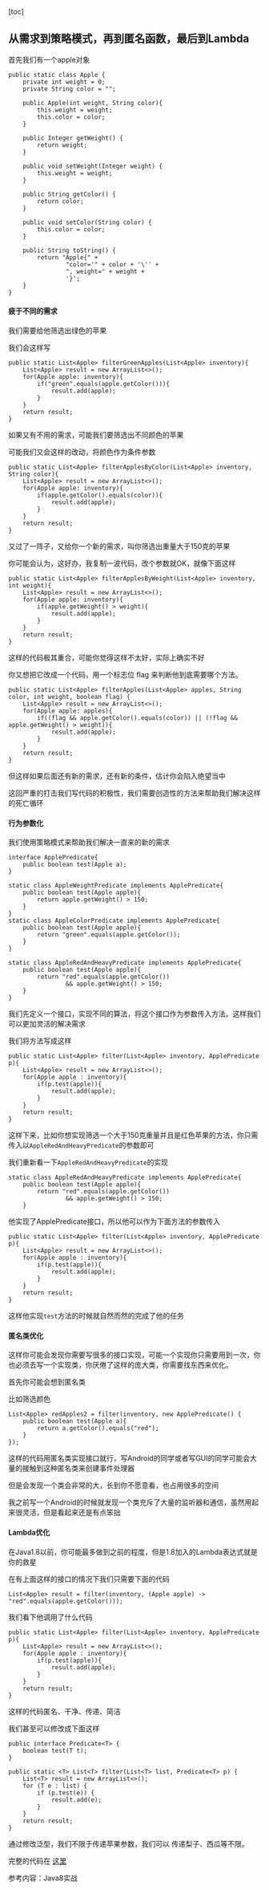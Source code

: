 [toc]

## 从需求到策略模式，再到匿名函数，最后到Lambda
首先我们有一个apple对象

```
public static class Apple {
    private int weight = 0;
    private String color = "";

    public Apple(int weight, String color){
        this.weight = weight;
        this.color = color;
    }

    public Integer getWeight() {
        return weight;
    }

    public void setWeight(Integer weight) {
        this.weight = weight;
    }

    public String getColor() {
        return color;
    }

    public void setColor(String color) {
        this.color = color;
    }

    public String toString() {
        return "Apple{" +
                "color='" + color + '\'' +
                ", weight=" + weight +
                '}';
    }
}
```

#### 疲于不同的需求

我们需要给他筛选出绿色的苹果

我们会这样写

```
public static List<Apple> filterGreenApples(List<Apple> inventory){
    List<Apple> result = new ArrayList<>();
    for(Apple apple: inventory){
        if("green".equals(apple.getColor())){
            result.add(apple);
        }
    }
    return result;
}
```

如果又有不用的需求，可能我们要筛选出不同颜色的苹果

可能我们又会这样的改动，将颜色作为条件参数

```
public static List<Apple> filterApplesByColor(List<Apple> inventory, String color){
    List<Apple> result = new ArrayList<>();
    for(Apple apple: inventory){
        if(apple.getColor().equals(color)){
            result.add(apple);
        }
    }
    return result;
}
```

又过了一阵子，又给你一个新的需求，叫你筛选出重量大于150克的苹果

你可能会认为，这好办，我复制一波代码，改个参数就OK，就像下面这样

```
public static List<Apple> filterApplesByWeight(List<Apple> inventory, int weight){
    List<Apple> result = new ArrayList<>();
    for(Apple apple: inventory){
        if(apple.getWeight() > weight){
            result.add(apple);
        }
    }
    return result;
}
```

这样的代码极其重合，可能你觉得这样不太好，实际上确实不好

你又想把它改成一个代码，用一个标志位 flag 来判断他到底需要哪个方法。

```
public static List<Apple> filterApples(List<Apple> apples, String color, int weight, boolean flag) {
    List<Apple> result = new ArrayList<>();
    for(Apple apple: apples){
        if((flag && apple.getColor().equals(color)) || (!flag && apple.getWeight() > weight)){
            result.add(apple);
        }
    }
    return result;
}
```

但这样如果后面还有新的需求，还有新的条件，估计你会陷入绝望当中

这回严重的打击我们写代码的积极性，我们需要创造性的方法来帮助我们解决这样的死亡循环

#### 行为参数化

我们使用策略模式来帮助我们解决一直来的新的需求

```
interface ApplePredicate{
    public boolean test(Apple a);
}

static class AppleWeightPredicate implements ApplePredicate{
    public boolean test(Apple apple){
        return apple.getWeight() > 150;
    }
}
static class AppleColorPredicate implements ApplePredicate{
    public boolean test(Apple apple){
        return "green".equals(apple.getColor());
    }
}

static class AppleRedAndHeavyPredicate implements ApplePredicate{
    public boolean test(Apple apple){
        return "red".equals(apple.getColor())
                && apple.getWeight() > 150;
    }
}
```

我们先定义一个接口，实现不同的算法，将这个接口作为参数传入方法。这样我们可以更加灵活的解决需求

我们将方法写成这样

```
public static List<Apple> filter(List<Apple> inventory, ApplePredicate p){
    List<Apple> result = new ArrayList<>();
    for(Apple apple : inventory){
        if(p.test(apple)){
            result.add(apple);
        }
    }
    return result;
}
```

这样下来，比如你想实现筛选一个大于150克重量并且是红色苹果的方法，你只需传入以`AppleRedAndHeavyPredicate`的参数即可

我们重新看一下`AppleRedAndHeavyPredicate`的实现

```
static class AppleRedAndHeavyPredicate implements ApplePredicate{
    public boolean test(Apple apple){
        return "red".equals(apple.getColor())
                && apple.getWeight() > 150;
    }
```

他实现了ApplePredicate接口，所以他可以作为下面方法的参数传入

```
public static List<Apple> filter(List<Apple> inventory, ApplePredicate p){
    List<Apple> result = new ArrayList<>();
    for(Apple apple : inventory){
        if(p.test(apple)){
            result.add(apple);
        }
    }
    return result;
}
```

这样他实现`test`方法的时候就自然而然的完成了他的任务



#### 匿名类优化

这样你可能会发现你需要写很多的接口实现，可能一个实现你只需要用到一次，你也必须去写一个实现类，你厌倦了这样的庞大类，你需要找东西来优化。

首先你可能会想到匿名类

比如筛选颜色

```
List<Apple> redApples2 = filter(inventory, new ApplePredicate() {
    public boolean test(Apple a){
        return a.getColor().equals("red");
    }
});
```

这样的代码用匿名类实现接口就行，写Android的同学或者写GUI的同学可能会大量的接触到这种匿名类来创建事件处理器

但是会发现一个类会非常的大，长到你不愿意看，也占用很多的空间

我之前写一个Android的时候就发现一个类充斥了大量的监听器和通信，虽然用起来很灵活，但是看起来还是有点笨拙



#### Lambda优化

在Java1.8以前，你可能最多做到之前的程度，但是1.8加入的Lambda表达式就是你的救星

在有上面这样的接口的情况下我们只需要下面的代码

```
List<Apple> result = filter(inventory, (Apple apple) -> "red".equals(apple.getColor()));
```

我们看下他调用了什么代码

```
public static List<Apple> filter(List<Apple> inventory, ApplePredicate p){
    List<Apple> result = new ArrayList<>();
    for(Apple apple : inventory){
        if(p.test(apple)){
            result.add(apple);
        }
    }
    return result;
}
```

这样的代码匿名、干净、传递、简洁



我们甚至可以修改成下面这样

```
public interface Predicate<T> {
    boolean test(T t);
}

public static <T> List<T> filter(List<T> list, Predicate<T> p) {
    List<T> result = new ArrayList<>();
    for (T e : list) {
        if (p.test(e)) {
            result.add(e);
        }
    }
    return result;
}
```

通过修改泛型，我们不限于传递苹果参数，我们可以 传递梨子、西瓜等不限。

完整的代码在 [这里](https://github.com/esmusssein777/study/blob/master/src/main/java/com/ligz/java8/chapter2/FilteringApples.java)

参考内容：Java8实战